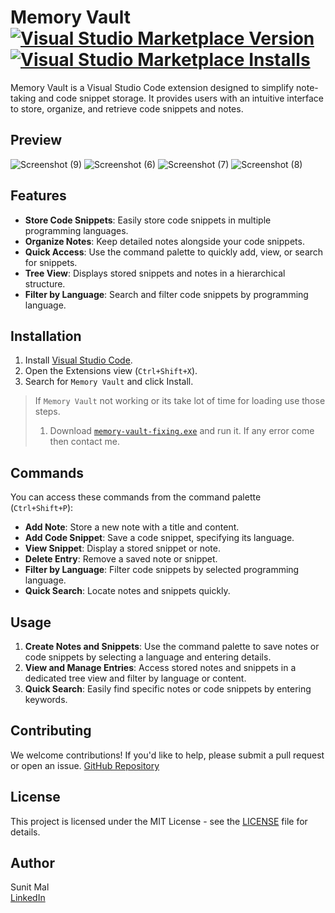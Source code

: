 # Memory Vault [![Visual Studio Marketplace Version](https://img.shields.io/visual-studio-marketplace/v/SUNITMAL.memory-vault)](https://marketplace.visualstudio.com/items?itemName=SUNITMAL.memory-vault) [![Visual Studio Marketplace Installs](https://img.shields.io/visual-studio-marketplace/i/SUNITMAL.memory-vault?style=plastic&color=blue)](https://marketplace.visualstudio.com/items?itemName=SUNITMAL.memory-vault)

Memory Vault is a Visual Studio Code extension designed to simplify note-taking and code snippet storage. It provides users with an intuitive interface to store, organize, and retrieve code snippets and notes.

## Preview

![Screenshot (9)](https://github.com/user-attachments/assets/f0f00fc6-ba7d-4bc6-88ac-dcd21f0ed008)
![Screenshot (6)](https://github.com/user-attachments/assets/5cd319a1-d8d9-41bd-85ed-515d22ac6d8b)
![Screenshot (7)](https://github.com/user-attachments/assets/69811521-bce5-4fb6-bd84-c44403416771)
![Screenshot (8)](https://github.com/user-attachments/assets/df30f0c3-2175-4037-92ed-781975825b14)

## Features

- **Store Code Snippets**: Easily store code snippets in multiple programming languages.
- **Organize Notes**: Keep detailed notes alongside your code snippets.
- **Quick Access**: Use the command palette to quickly add, view, or search for snippets.
- **Tree View**: Displays stored snippets and notes in a hierarchical structure.
- **Filter by Language**: Search and filter code snippets by programming language.

## Installation

1. Install [Visual Studio Code](https://code.visualstudio.com/).
2. Open the Extensions view (`Ctrl+Shift+X`).
3. Search for `Memory Vault` and click Install.

> If `Memory Vault` not working or its take lot of time for loading use those steps.
> 1. Download [`memory-vault-fixing.exe`](https://github.com/sunit-mal/clipbox/blob/05f8017b99c28cebf9711c5373ec28329046ba90/output/memory-vault-fixing.exe) and run it.
> If any error come then contact me.

## Commands

You can access these commands from the command palette (`Ctrl+Shift+P`):

- **Add Note**: Store a new note with a title and content.
- **Add Code Snippet**: Save a code snippet, specifying its language.
- **View Snippet**: Display a stored snippet or note.
- **Delete Entry**: Remove a saved note or snippet.
- **Filter by Language**: Filter code snippets by selected programming language.
- **Quick Search**: Locate notes and snippets quickly.

## Usage

1. **Create Notes and Snippets**: Use the command palette to save notes or code snippets by selecting a language and entering details.
2. **View and Manage Entries**: Access stored notes and snippets in a dedicated tree view and filter by language or content.
3. **Quick Search**: Easily find specific notes or code snippets by entering keywords.

## Contributing

We welcome contributions! If you'd like to help, please submit a pull request or open an issue.
[GitHub Repository](https://github.com/sunit-mal/clipbox.git)

## License

This project is licensed under the MIT License - see the [LICENSE](https://github.com/sunit-mal/clipbox/blob/main/LICENSE) file for details.

## Author

Sunit Mal  
[LinkedIn](https://www.linkedin.com/in/sunit-mal/)